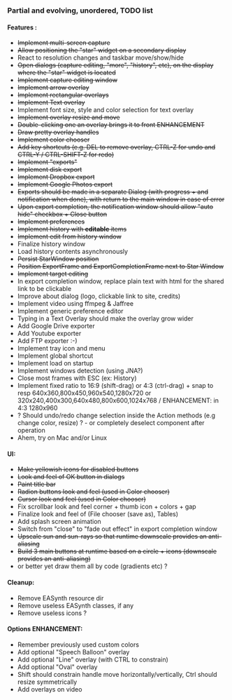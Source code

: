 ### Partial and evolving, unordered, TODO list

#### Features :
 - ~~Implement multi-screen capture~~
 - ~~Allow positioning the "star" widget on a secondary display~~
 - React to resolution changes and taskbar move/show/hide
 - ~~Open dialogs (capture editing, "more", "history", etc), on the display where the "star" widget is located~~
 - ~~Implement capture editing window~~
 - ~~Implement arrow overlay~~
 - ~~Implement rectangular overlays~~
 - ~~Implement Text overlay~~
 - Implement font size, style and color selection for text overlay
 - ~~Implement overlay resize and move~~
 - ~~Double-clicking one an overlay brings it to front ENHANCEMENT~~
 - ~~Draw pretty overlay handles~~
 - ~~Implement color chooser~~
 - ~~Add key shortcuts (e.g. DEL to remove overlay, CTRL-Z for undo and CTRL-Y / CTRL-SHIFT-Z for redo)~~
 - ~~Implement "exports"~~
 - ~~Implement disk export~~
 - ~~Implement Dropbox export~~
 - ~~Implement Google Photos export~~
 - ~~Exports should be made in a separate Dialog (with progress + and notification when done), with return to the main window in case of error~~
 - ~~Upon export completion, the notification window should allow "auto hide" checkbox + Close button~~
 - ~~Implement preferences~~
 - ~~Implement history with **editable** items~~
 - ~~Implement edit from history window~~
 - Finalize history window
 - Load history contents asynchronously
 - ~~Persist StarWindow position~~
 - ~~Position ExportFrame and ExportCompletionFrame next to Star Window~~
 - ~~Implement target editing~~
 - In export completion window, replace plain text with html for the shared link to be clickable
 - Improve about dialog (logo, clickable link to site, credits)
 - Implement video using ffmpeg & Jaffree
 - Implement generic preference editor
 - Typing in a Text Overlay should make the overlay grow wider
 - Add Google Drive exporter
 - Add Youtube exporter
 - Add FTP exporter :-)
 - Implement tray icon and menu
 - Implement global shortcut
 - Implement load on startup
 - Implement windows detection (using JNA?)
 - Close most frames with ESC (ex: History)
 - Implement fixed ratio to 16:9 (shift-drag) or 4:3 (ctrl-drag) + snap to resp 640x360,800x450,960x540,1280x720 or 320x240,400x300,640x480,800x600,1024x768 / ENHANCEMENT: in 4:3 1280x960
 - ? Should undo/redo change selection inside the Action methods (e.g change color, resize) ? - or completely deselect component after operation
 - Ahem, try on Mac and/or Linux

#### UI:
 - ~~Make yellowish icons for disabled buttons~~
 - ~~Look and feel of OK button in dialogs~~
 - ~~Paint title bar~~
 - ~~Radion buttons look and feel (used in Color chooser)~~
 - ~~Cursor look and feel (used in Color chooser)~~
 - Fix scrollbar look and feel corner + thumb icon + colors + gap
 - Finalize look and feel of (File chooser (save as), Tables)
 - Add splash screen animation
 - Switch from "close" to "fade out effect" in export completion window
 - ~~Upscale sun and sun-rays so that runtime downscale provides an anti-aliasing~~ 
 - ~~Build 3 main buttons at runtime based on a circle + icons (downscale provides an anti-aliasing)~~
 - or better yet draw them all by code (gradients etc) ?

#### Cleanup:
 - Remove EASynth resource dir
 - Remove useless EASynth classes, if any
 - Remove useless icons ?

#### Options ENHANCEMENT:
 - Remember previously used custom colors
 - Add optional "Speech Balloon" overlay
 - Add optional "Line" overlay (with CTRL to constrain)
 - Add optional "Oval" overlay
 - Shift should constrain handle move horizontally/vertically, Ctrl should resize symmetrically
 - Add overlays on video

